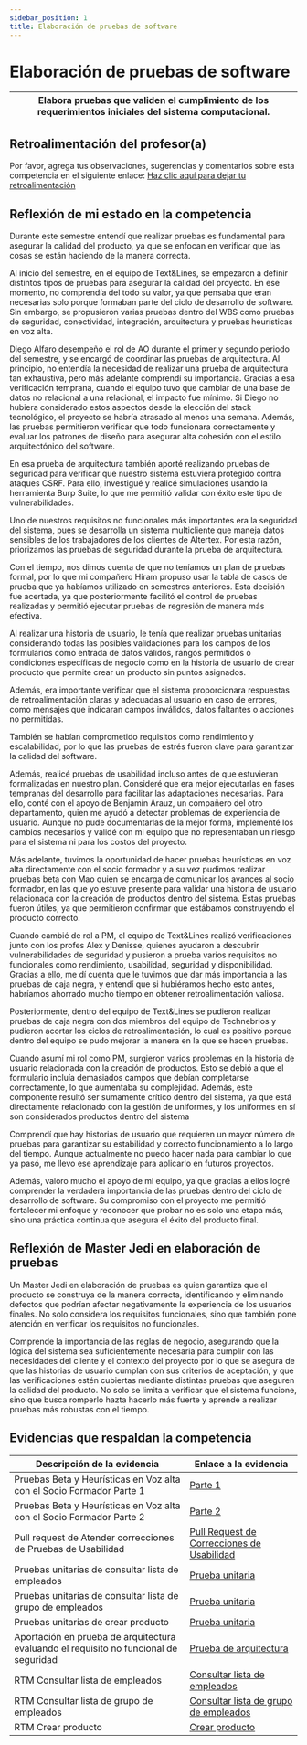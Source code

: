 ```yaml
---
sidebar_position: 1
title: Elaboración de pruebas de software
---
```

# Elaboración de pruebas de software


| Elabora pruebas que validen el cumplimiento de los requerimientos iniciales del sistema computacional. |
| ------------------------------------------------------------------------------------------------------ |

## Retroalimentación del profesor(a)

Por favor, agrega tus observaciones, sugerencias y comentarios sobre esta competencia en el siguiente enlace:  [Haz clic aquí para dejar tu retroalimentación](https://docs.google.com/document/d/1HmS7eCVm8DKHZVYCX3EJeBuvmihCK87ttF6DXPFLAP4/edit?usp=sharing)

## Reflexión de mi estado en la competencia

Durante este semestre entendí que realizar pruebas es fundamental para asegurar la calidad del producto, ya que se enfocan en verificar que las cosas se están haciendo de la manera correcta.

Al inicio del semestre, en el equipo de Text&Lines, se empezaron a definir distintos tipos de pruebas para asegurar la calidad del proyecto. En ese momento, no comprendía del todo su valor, ya que pensaba que eran necesarias solo porque formaban parte del ciclo de desarrollo de software. Sin embargo, se propusieron varias pruebas dentro del WBS como pruebas de seguridad, conectividad, integración, arquitectura y pruebas heurísticas en voz alta.

Diego Alfaro desempeñó el rol de AO durante el primer y segundo periodo del semestre, y se encargó de coordinar las pruebas de arquitectura. Al principio, no entendía la necesidad de realizar una prueba de arquitectura tan exhaustiva, pero más adelante comprendí su importancia. Gracias a esa verificación temprana, cuando el equipo tuvo que cambiar de una base de datos no relacional a una relacional, el impacto fue mínimo. Si Diego no hubiera considerado estos aspectos desde la elección del stack tecnológico, el proyecto se habría atrasado al menos una semana. Además, las pruebas permitieron verificar que todo funcionara correctamente y evaluar los patrones de diseño para asegurar alta cohesión con el estilo arquitectónico del software.

En esa prueba de arquitectura también aporté realizando pruebas de seguridad para verificar que nuestro sistema estuviera protegido contra ataques CSRF. Para ello, investigué y realicé simulaciones usando la herramienta Burp Suite, lo que me permitió validar con éxito este tipo de vulnerabilidades.

Uno de nuestros requisitos no funcionales más importantes era la seguridad del sistema, pues se desarrolla un sistema multicliente que maneja datos sensibles de los trabajadores de los clientes de Altertex. Por esta razón, priorizamos las pruebas de seguridad durante la prueba de arquitectura.

Con el tiempo, nos dimos cuenta de que no teníamos un plan de pruebas formal, por lo que mi compañero Hiram propuso usar la tabla de casos de prueba que ya habíamos utilizado en semestres anteriores. Esta decisión fue acertada, ya que posteriormente facilitó el control de pruebas realizadas y permitió ejecutar pruebas de regresión de manera más efectiva.

Al realizar una historia de usuario, le tenía que realizar pruebas unitarias considerando todas las posibles validaciones para los campos de los formularios como entrada de datos válidos, rangos permitidos o condiciones específicas de negocio como en la historia de usuario de crear producto que permite crear un producto sin puntos asignados.

Además, era importante verificar que el sistema proporcionara respuestas de retroalimentación claras y adecuadas al usuario en caso de errores, como mensajes que indicaran campos inválidos, datos faltantes o acciones no permitidas.

También se habían comprometido requisitos como rendimiento y escalabilidad, por lo que las pruebas de estrés fueron clave para garantizar la calidad del software.

Además, realicé pruebas de usabilidad incluso antes de que estuvieran formalizadas en nuestro plan. Consideré que era mejor ejecutarlas en fases tempranas del desarrollo para facilitar las adaptaciones necesarias. Para ello, conté con el apoyo de Benjamín Arauz, un compañero del otro departamento, quien me ayudó a detectar problemas de experiencia de usuario. Aunque no pude documentarlas de la mejor forma, implementé los cambios necesarios y validé con mi equipo que no representaban un riesgo para el sistema ni para los costos del proyecto.

Más adelante, tuvimos la oportunidad de hacer pruebas heurísticas en voz alta directamente con el socio formador y a su vez pudimos realizar pruebas beta con Mao quien se encarga de comunicar los avances al socio formador, en las que yo estuve presente para validar una historia de usuario relacionada con la creación de productos dentro del sistema. Estas pruebas fueron útiles, ya que permitieron confirmar que estábamos construyendo el producto correcto.

Cuando cambié de rol a PM, el equipo de Text&Lines realizó verificaciones junto con los profes Alex y Denisse, quienes ayudaron a descubrir vulnerabilidades de seguridad y pusieron a prueba varios requisitos no funcionales como rendimiento, usabilidad, seguridad y disponibilidad. Gracias a ello, me dí cuenta que le tuvimos que dar más importancia a las pruebas de caja negra, y entendí que si hubiéramos hecho esto antes, habríamos ahorrado mucho tiempo en obtener retroalimentación valiosa.

Posteriormente, dentro del equipo de Text&Lines se pudieron realizar pruebas de caja negra con dos miembros del equipo de Technebrios y pudieron acortar los ciclos de retroalimentación, lo cual es positivo porque dentro del equipo se pudo mejorar la manera en la que se hacen pruebas.

Cuando asumí mi rol como PM, surgieron varios problemas en la historia de usuario relacionada con la creación de productos. Esto se debió a que el formulario incluía demasiados campos que debían completarse correctamente, lo que aumentaba su complejidad. Además, este componente resultó ser sumamente crítico dentro del sistema, ya que está directamente relacionado con la gestión de uniformes, y los uniformes en sí son considerados productos dentro del sistema

Comprendí que hay historias de usuario que requieren un mayor número de pruebas para garantizar su estabilidad y correcto funcionamiento a lo largo del tiempo. Aunque actualmente no puedo hacer nada para cambiar lo que ya pasó, me llevo ese aprendizaje para aplicarlo en futuros proyectos.

Además, valoro mucho el apoyo de mi equipo, ya que gracias a ellos logré comprender la verdadera importancia de las pruebas dentro del ciclo de desarrollo de software. Su compromiso con el proyecto me permitió fortalecer mi enfoque y reconocer que probar no es solo una etapa más, sino una práctica continua que asegura el éxito del producto final.

## Reflexión de Master Jedi en elaboración de pruebas

Un Master Jedi en elaboración de pruebas es quien garantiza que el producto se construya de la manera correcta, identificando y eliminando defectos que podrían afectar negativamente la experiencia de los usuarios finales. No solo considera los requisitos funcionales, sino que también pone atención en verificar los requisitos no funcionales.

Comprende la importancia de las reglas de negocio, asegurando que la lógica del sistema sea suficientemente necesaria para cumplir con las necesidades del cliente y el contexto del proyecto por lo que se asegura de que las historias de usuario cumplan con sus criterios de aceptación, y que las verificaciones estén cubiertas mediante distintas pruebas que aseguren la calidad del producto. No solo se limita a verificar que el sistema funcione, sino que busca romperlo hazta hacerlo más fuerte y aprende a realizar pruebas más robustas con el tiempo.

## Evidencias que respaldan la competencia


| Descripción de la evidencia                                                           | Enlace a la evidencia                                                                                                                       |
| -------------------------------------------------------------------------------------- | ------------------------------------------------------------------------------------------------------------------------------------------- |
| Pruebas Beta y Heurísticas en Voz alta con el Socio Formador Parte 1                 | [Parte 1](https://drive.google.com/file/d/16SxtqPJLbQrQOase0Smmej8d9QiaGBbV/view?usp=sharing)                                               |
| Pruebas Beta y Heurísticas en Voz alta con el Socio Formador Parte 2                 | [Parte 2](https://drive.google.com/file/d/1Ff9YA06SScfiE82j1bbtNFZ-2cOhre-b/view?usp=sharing)                                               |
| Pull request de Atender correcciones de Pruebas de Usabilidad                          | [Pull Request de Correcciones de Usabilidad](https://github.com/CodeAnd-Co/Frontend-Text-Lines/pull/24)                                     |
| Pruebas unitarias de consultar lista de empleados                                      | [Prueba unitaria](https://docs.google.com/spreadsheets/d/1NLGwGrGA5PVOEzLaqxa8Ts1D_Ng3QzzqNKWJYUzxD-M/edit?gid=233812011#gid=233812011)     |
| Pruebas unitarias de consultar lista de grupo de empleados                            | [Prueba unitaria](https://docs.google.com/spreadsheets/d/1NLGwGrGA5PVOEzLaqxa8Ts1D_Ng3QzzqNKWJYUzxD-M/edit?gid=1228526650#gid=1228526650)   |
| Pruebas unitarias de crear producto                                                    | [Prueba unitaria](https://docs.google.com/spreadsheets/d/1NLGwGrGA5PVOEzLaqxa8Ts1D_Ng3QzzqNKWJYUzxD-M/edit?gid=233812011#gid=233812011)     |
| Aportación en prueba de arquitectura evaluando el requisito no funcional de seguridad | [Prueba de arquitectura](https://codeandco-wiki.netlify.app/docs/next/proyectos/textiles/documentacion/prueba-de-arquitectura#ataques-csrf) |
| RTM Consultar lista de empleados                                                       | [Consultar lista de empleados](https://codeandco-wiki.netlify.app/docs/next/proyectos/textiles/documentacion/requisitos/RF17)               |
| RTM Consultar lista de grupo de empleados                                              | [Consultar lista de grupo de empleados](https://codeandco-wiki.netlify.app/docs/next/proyectos/textiles/documentacion/requisitos/RF22)      |
| RTM Crear producto                                                                     | [Crear producto](https://codeandco-wiki.netlify.app/docs/next/proyectos/textiles/documentacion/requisitos/RF26)                             |

